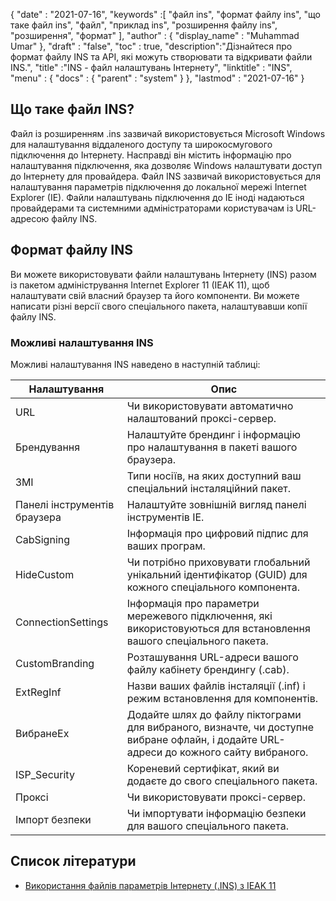 {
  "date" : "2021-07-16",
  "keywords" :[ "файл ins", "формат файлу ins", "що таке файл ins", "файл", "приклад ins", "розширення файлу ins", "розширення", "формат" ],
  "author" : {
    "display_name" : "Muhammad Umar"
},
  "draft" : "false",
  "toc" : true,
  "description":"Дізнайтеся про формат файлу INS та API, які можуть створювати та відкривати файли INS.",
  "title" :"INS - файл налаштувань Інтернету",
  "linktitle" : "INS",
  "menu" : {
    "docs" : {
      "parent" : "system"
}
},
  "lastmod" : "2021-07-16"
}

## Що таке файл INS?

Файл із розширенням .ins зазвичай використовується Microsoft Windows для налаштування віддаленого доступу та широкосмугового підключення до Інтернету. Насправді він містить інформацію про налаштування підключення, яка дозволяє Windows налаштувати доступ до Інтернету для провайдера. Файл INS зазвичай використовується для налаштування параметрів підключення до локальної мережі Internet Explorer (IE). Файли налаштувань підключення до IE іноді надаються провайдерами та системними адміністраторами користувачам із URL-адресою файлу INS.

## Формат файлу INS
Ви можете використовувати файли налаштувань Інтернету (INS) разом із пакетом адміністрування Internet Explorer 11 (IEAK 11), щоб налаштувати свій власний браузер та його компоненти. Ви можете написати різні версії свого спеціального пакета, налаштувавши копії файлу INS.

### Можливі налаштування INS
Можливі налаштування INS наведено в наступній таблиці:

| Налаштування | Опис |
-----|---------|
| URL | Чи використовувати автоматично налаштований проксі-сервер. |
| Брендування | Налаштуйте брендинг і інформацію про налаштування в пакеті вашого браузера. |
| ЗМІ | Типи носіїв, на яких доступний ваш спеціальний інсталяційний пакет. |
| Панелі інструментів браузера | Налаштуйте зовнішній вигляд панелі інструментів IE. |
| CabSigning | Інформація про цифровий підпис для ваших програм. |
| HideCustom | Чи потрібно приховувати глобальний унікальний ідентифікатор (GUID) для кожного спеціального компонента. |
| ConnectionSettings | Інформація про параметри мережевого підключення, які використовуються для встановлення вашого спеціального пакета. |
| CustomBranding | Розташування URL-адреси вашого файлу кабінету брендингу (.cab). |
| ExtRegInf | Назви ваших файлів інсталяції (.inf) і режим встановлення для компонентів. |
| ВибранеEx | Додайте шлях до файлу піктограми для вибраного, визначте, чи доступне вибране офлайн, і додайте URL-адреси до кожного сайту вибраного. |
| ISP_Security | Кореневий сертифікат, який ви додаєте до свого спеціального пакета. |
| Проксі | Чи використовувати проксі-сервер. |
| Імпорт безпеки | Чи імпортувати інформацію безпеки для вашого спеціального пакета. |




## Список літератури

* [Використання файлів параметрів Інтернету (.INS) з IEAK 11](https://learn.microsoft.com/en-us/internet-explorer/ie11-ieak/using-internet-settings-ins-files)


